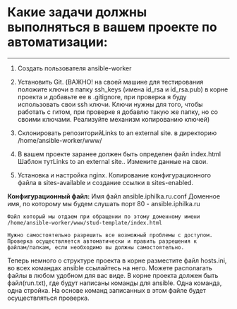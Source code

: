 # Какие задачи должны выполняться в вашем проекте по автоматизации:
___

1. Создать пользователя ansible-worker

2.  Установить Git. (ВАЖНО! на своей машине для тестирования положите ключи в папку ssh_keys (имена id_rsa и id_rsa.pub) в корне проекта и добавьте ее в .gitignore,  при проверка я буду использовать свои ssh ключи. Ключи нужны для того, чтобы работать с гитом, при проверке я добавлю такую же папку, но со своими ключами. Реализуйте механизм копированию ключей) 

3. Склонировать репозиторийLinks to an external site. в директорию /home/ansible-worker/www/

4. В вашем проекте заранее должен быть определен файл index.html Шаблон тутLinks to an external site.. Измените данные на свои.

5. Установка и настройка nginx. Копирование конфигурационного файла в sites-available и создание ссылки в sites-enabled.

**Конфигурационный файл:**
    Имя файл ansible.iphilka.ru.conf
    Доменное имя, по которому мы будем слушать порт 80 - ansible.iphilka.ru

    Файл который мы отдаем при обращении по этому доменному имени /home/ansible-worker/www/stud-template/index.html

    Нужно самостоятельно разрешить все возможный проблемы с доступом. Проверка осуществляется автоматически и править разрешения к          файлам/папкам, если необходимо вы должны самостоятельно.

Теперь немного о структуре проекта в корне разместите файл  hosts.ini, во всех командах ansible ссылайтесь на него. Можете располагать файлы в любом удобном для вас виде. 
В корне проекта должен быть файл(run.txt), где будут написаны команды для ansible. Одна команда, одна стройка. На основе команд записанных в этом файле будет осуществляться проверка.
